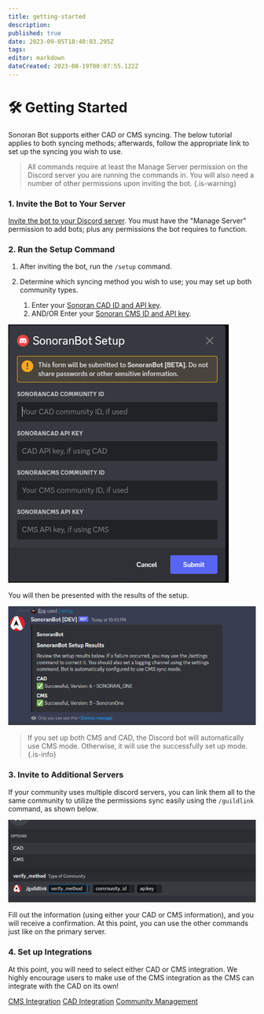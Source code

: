 ```yaml
---
title: getting-started
description: 
published: true
date: 2023-09-05T18:40:03.295Z
tags: 
editor: markdown
dateCreated: 2023-08-19T00:07:55.122Z
---
```


# 🛠 Getting Started

Sonoran Bot supports either CAD or CMS syncing. The below tutorial applies to both syncing methods; afterwards, follow the appropriate link to set up the syncing you wish to use.

> All commands require at least the Manage Server permission on the Discord server you are running the commands in. You will also need a number of other permissions upon inviting the bot.
{.is-warning}
### 1. Invite the Bot to Your Server

[Invite the bot to your Discord server](https://discord.com/api/oauth2/authorize?client\_id=1060274480930361424\&permissions=9395244032\&scope=bot%20applications.commands). You must have the "Manage Server" permission to add bots; plus any permissions the bot requires to function.

### 2. Run the Setup Command

1. After inviting the bot, run the `/setup` command.
2.  Determine which syncing method you wish to use; you may set up both community types.

    1. Enter your [Sonoran CAD ID and API key](https://info.sonorancad.com/sonoran-cad/api-integration/getting-started/retrieving-your-credentials).
    2. AND/OR Enter your [Sonoran CMS ID and API key](https://info.sonorancms.com/developer-api-documentation/api-integration/getting-started#gather-your-credentials).

![screenshot_11.png](/screenshot_11.png)

You will then be presented with the results of the setup.

![setupconfirm.png](/setupconfirm.png)

> If you set up both CMS and CAD, the Discord bot will automatically use CMS mode. Otherwise, it will use the successfully set up mode.
{.is-info}

### 3. Invite to Additional Servers

If your community uses multiple discord servers, you can link them all to the same community to utilize the permissions sync easily using the `/guildlink` command, as shown below.

![guildlink.png](/guildlink.png)

Fill out the information (using either your CAD or CMS information), and you will receive a confirmation. At this point, you can use the other commands just like on the primary server.

### 4. Set up Integrations

At this point, you will need to select either CAD or CMS integration. We highly encourage users to make use of the CMS integration as the CMS can integrate with the CAD on its own!

[CMS Integration](/tutorials/getting-started/sonoran-cms-integration)
[CAD Integration](/tutorials/getting-started/sonoran-cad-integration)
[Community Management](/tutorials/getting-started/community-management/getting-started)
